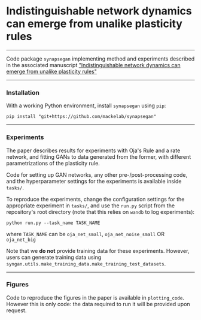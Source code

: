 # Indistinguishable network dynamics can emerge from unalike plasticity rules
---
Code package `synapsegan` implementing method and experiments described in the associated manuscript  ["Indistinguishable network dynamics can emerge from unalike plasticity rules"](https://www.biorxiv.org/content/10.1101/2023.11.01.565168v1)

___
### Installation

With a working Python environment, install `synapsegan` using `pip`:
```
pip install "git+https://github.com/mackelab/synapsegan"
```
___
### Experiments

The paper describes results for experiments with Oja's Rule and a rate network, and fitting GANs to data generated from the former, with different parametrizations of the plasticity rule.

Code for setting up GAN networks, any other pre-/post-processing code, and the hyperparameter settings for the experiments is available inside `tasks/`.

To reproduce the experiments, change the configuration settings for the appropriate experiment in `tasks/`, and use the `run.py` script from the repository's root directory (note that this relies on `wandb` to log experiments):
```
python run.py --task_name TASK_NAME
```
where `TASK_NAME` can be `oja_net_small`, `oja_net_noise_small` OR `oja_net_big`

Note that we **do not** provide training data for these experiments. However, users can generate training data using `syngan.utils.make_training_data.make_training_test_datasets`.
___
### Figures

Code to reproduce the figures in the paper is available in `plotting_code`. However this is only code: the data required to run it will be provided upon request.
